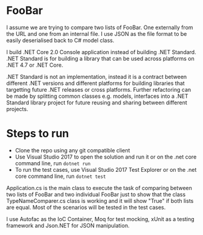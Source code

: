 # FooBar

I assume we are trying to compare two lists of FooBar. One externally from the URL and one from an internal file. I use JSON as the file format to be easily deserialised back to C# model class.

I build .NET Core 2.0 Console application instead of building .NET Standard. .NET Standard is for building a library that can be used across platforms on .NET 4.7 or .NET Core. 

.NET Standard is not an implementation, instead it is a contract between different .NET versions and different platforms for building libraries that targetting future .NET releases or cross platforms. Further refactoring can be made by splitting common classes e.g. models, interfaces into a .NET Standard library project for future reusing and sharing between different projects.

# Steps to run
- Clone the repo using any git compatible client
- Use Visual Studio 2017 to open the solution and run it or on the .net core command line, run `dotnet run`
- To run the test cases, use Visual Studio 2017 Test Explorer or on the .net core command line, run `dotnet test`

Application.cs is the main class to execute the task of comparing between two lists of FooBar and two individual FooBar just to show that the class TypeNameComparer.cs class is working and it will show "True" if both lists are equal. Most of the scenarios will be tested in the test cases.

I use Autofac as the IoC Container, Moq for test mocking, xUnit as a testing framework and Json.NET for JSON manipulation.
